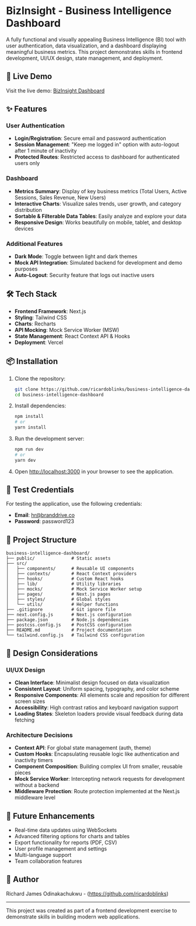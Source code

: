 # BizInsight - Business Intelligence Dashboard

A fully functional and visually appealing Business Intelligence (BI) tool with user authentication, data visualization, and a dashboard displaying meaningful business metrics. This project demonstrates skills in frontend development, UI/UX design, state management, and deployment.

## 🚀 Live Demo

Visit the live demo: [BizInsight Dashboard](https://bidtask.netlify.app/)

## ✨ Features

### User Authentication
- **Login/Registration**: Secure email and password authentication
- **Session Management**: "Keep me logged in" option with auto-logout after 1 minute of inactivity
- **Protected Routes**: Restricted access to dashboard for authenticated users only

### Dashboard 
- **Metrics Summary**: Display of key business metrics (Total Users, Active Sessions, Sales Revenue, New Users)
- **Interactive Charts**: Visualize sales trends, user growth, and category distribution
- **Sortable & Filterable Data Tables**: Easily analyze and explore your data
- **Responsive Design**: Works beautifully on mobile, tablet, and desktop devices

### Additional Features
- **Dark Mode**: Toggle between light and dark themes
- **Mock API Integration**: Simulated backend for development and demo purposes
- **Auto-Logout**: Security feature that logs out inactive users

## 🛠️ Tech Stack

- **Frontend Framework**: Next.js
- **Styling**: Tailwind CSS
- **Charts**: Recharts
- **API Mocking**: Mock Service Worker (MSW)
- **State Management**: React Context API & Hooks
- **Deployment**: Vercel

## 📦 Installation

1. Clone the repository:
   ```bash
   git clone https://github.com/ricardoblinks/business-intelligence-dashboard.git
   cd business-intelligence-dashboard
   ```

2. Install dependencies:
   ```bash
   npm install
   # or
   yarn install
   ```

3. Run the development server:
   ```bash
   npm run dev
   # or
   yarn dev
   ```

4. Open [http://localhost:3000](http://localhost:3000) in your browser to see the application.

## 🧪 Test Credentials

For testing the application, use the following credentials:

- **Email**: hr@branddrive.co
- **Password**: password123

## 📝 Project Structure

```
business-intelligence-dashboard/
├── public/              # Static assets
├── src/
│   ├── components/      # Reusable UI components
│   ├── contexts/        # React Context providers
│   ├── hooks/           # Custom React hooks
│   ├── lib/             # Utility libraries
│   ├── mocks/           # Mock Service Worker setup
│   ├── pages/           # Next.js pages
│   ├── styles/          # Global styles
│   └── utils/           # Helper functions
├── .gitignore           # Git ignore file
├── next.config.js       # Next.js configuration
├── package.json         # Node.js dependencies
├── postcss.config.js    # PostCSS configuration
├── README.md            # Project documentation
└── tailwind.config.js   # Tailwind CSS configuration
```

## 🎨 Design Considerations

### UI/UX Design
- **Clean Interface**: Minimalist design focused on data visualization
- **Consistent Layout**: Uniform spacing, typography, and color scheme
- **Responsive Components**: All elements scale and reposition for different screen sizes
- **Accessibility**: High contrast ratios and keyboard navigation support
- **Loading States**: Skeleton loaders provide visual feedback during data fetching

### Architecture Decisions
- **Context API**: For global state management (auth, theme)
- **Custom Hooks**: Encapsulating reusable logic like authentication and inactivity timers
- **Component Composition**: Building complex UI from smaller, reusable pieces
- **Mock Service Worker**: Intercepting network requests for development without a backend
- **Middleware Protection**: Route protection implemented at the Next.js middleware level

## 🚧 Future Enhancements
- Real-time data updates using WebSockets
- Advanced filtering options for charts and tables
- Export functionality for reports (PDF, CSV)
- User profile management and settings
- Multi-language support
- Team collaboration features

## 👤 Author
Richard James Odinakachukwu - (https://github.com/ricardoblinks)

---

This project was created as part of a frontend development exercise to demonstrate skills in building modern web applications.